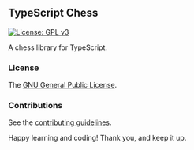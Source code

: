 ## TypeScript Chess

[![License: GPL v3](https://img.shields.io/badge/License-GPL%20v3-blue.svg)](https://www.gnu.org/licenses/gpl-3.0)

A chess library for TypeScript.

### License

The [GNU General Public License](https://github.com/SmashedFrenzy16/ts-chess/blob/master/LICENSE).

### Contributions

See the [contributing guidelines](https://github.com/chesslablab/ts-chess/blob/master/CONTRIBUTING.md).

Happy learning and coding! Thank you, and keep it up.
